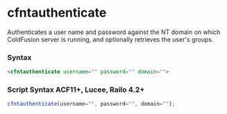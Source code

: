 # cfntauthenticate

Authenticates a user name and password against the
 NT domain on which ColdFusion server is running,
 and optionally retrieves the user's groups.

### Syntax

```html
<cfntauthenticate username="" password="" domain="">
```

### Script Syntax ACF11+, Lucee, Railo 4.2+

```javascript
cfntauthenticate(username="", password="", domain="");
```
